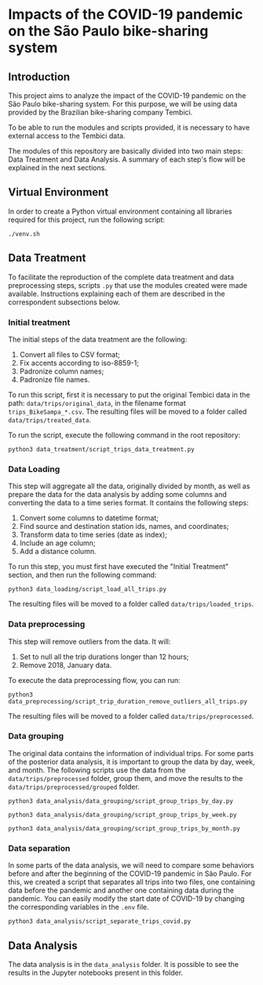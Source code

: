 # Impacts of the COVID-19 pandemic on the São Paulo bike-sharing system

## Introduction

This project aims to analyze the impact of the COVID-19 pandemic on the São Paulo bike-sharing system. For this purpose, we will be using data provided by the Brazilian bike-sharing company Tembici.

To be able to run the modules and scripts provided, it is necessary to have external access to the Tembici data.

The modules of this repository are basically divided into two main steps: Data Treatment and Data Analysis. A summary of each step's flow will be explained in the next sections.

## Virtual Environment

In order to create a Python virtual environment containing all libraries required for this project, run the following script:

```
./venv.sh
```

## Data Treatment

To facilitate the reproduction of the complete data treatment and data preprocessing steps, scripts ```.py``` that use the modules created were made available. Instructions explaining each of them are described in the correspondent subsections below.

### Initial treatment

The initial steps of the data treatment are the following:

1. Convert all files to CSV format;
2. Fix accents according to iso-8859-1;
3. Padronize column names;
4. Padronize file names.

To run this script, first it is necessary to put the original Tembici data in the path: ```data/trips/original_data```, in the filename format ```trips_BikeSampa_*.csv```. The resulting files will be moved to a folder called ```data/trips/treated_data```.

To run the script, execute the following command in the root repository:

```
python3 data_treatment/script_trips_data_treatment.py
```

### Data Loading

This step will aggregate all the data, originally divided by month, as well as prepare the data for the data analysis by adding some columns and converting the data to a time series format. It contains the following steps:

1. Convert some columns to datetime format;
2. Find source and destination station ids, names, and coordinates;
3. Transform data to time series (date as index);
4. Include an age column;
5. Add a distance column.

To run this step, you must first have executed the "Initial Treatment" section, and then run the following command:

```
python3 data_loading/script_load_all_trips.py
```

The resulting files will be moved to a folder called ```data/trips/loaded_trips```.

### Data preprocessing

This step will remove outliers from the data. It will:


1. Set to null all the trip durations longer than 12 hours;
2. Remove 2018, January data.

To execute the data preprocessing flow, you can run:

```
python3 data_preprocessing/script_trip_duration_remove_outliers_all_trips.py
```

The resulting files will be moved to a folder called ```data/trips/preprocessed```.

### Data grouping

The original data contains the information of individual trips. For some parts of the posterior data analysis, it is important to group the data by day, week, and month. The following scripts use the data from the ```data/trips/preprocessed``` folder, group them, and move the results to the ```data/trips/preprocessed/grouped``` folder.

```
python3 data_analysis/data_grouping/script_group_trips_by_day.py
```
```
python3 data_analysis/data_grouping/script_group_trips_by_week.py 
```
```
python3 data_analysis/data_grouping/script_group_trips_by_month.py
```

### Data separation

In some parts of the data analysis, we will need to compare some behaviors before and after the beginning of the COVID-19 pandemic in São Paulo. For this, we created a script that separates all trips into two files, one containing data before the pandemic and another one containing data during the pandemic. You can easily modify the start date of COVID-19 by changing the corresponding variables in the `.env` file.

```
python3 data_analysis/script_separate_trips_covid.py
```

## Data Analysis

The data analysis is in the ```data_analysis``` folder. It is possible to see the results in the Jupyter notebooks present in this folder.